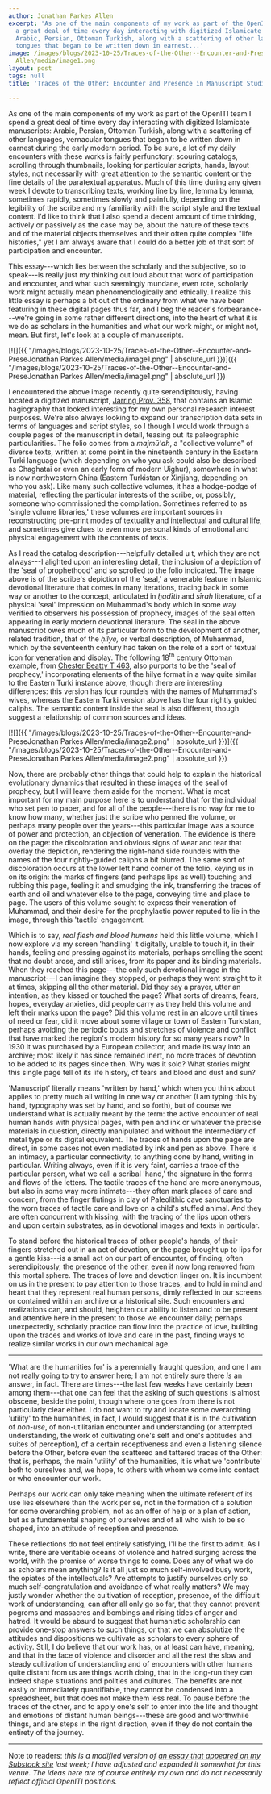 ```yaml
---
author: Jonathan Parkes Allen
excerpt: 'As one of the main components of my work as part of the OpenITI team I spend
  a great deal of time every day interacting with digitized Islamicate manuscripts:
  Arabic, Persian, Ottoman Turkish, along with a scattering of other languages, vernacular
  tongues that began to be written down in earnest...'
image: /images/blogs/2023-10-25/Traces-of-the-Other--Encounter-and-PreseJonathan Parkes
  Allen/media/image1.png
layout: post
tags: null
title: 'Traces of the Other: Encounter and Presence in Manuscript Studies'

---
```

As one of the main components of my work as part of the OpenITI team I spend a great deal of time every day interacting with digitized Islamicate manuscripts: Arabic, Persian, Ottoman Turkish, along with a scattering of other languages, vernacular tongues that began to be written down in earnest during the early modern period. To be sure, a lot of my daily encounters with these works is fairly perfunctory: scouring catalogs, scrolling through thumbnails, looking for particular scripts, hands, layout styles, not necessarily with great attention to the semantic content or the fine details of the paratextual apparatus. Much of this time during any given week I devote to transcribing texts, working line by line, lemma by lemma, sometimes rapidly, sometimes slowly and painfully, depending on the legibility of the scribe and my familiarity with the script style and the textual content. I'd like to think that I also spend a decent amount of time thinking, actively or passively as the case may be, about the nature of these texts and of the material objects themselves and their often quite complex "life histories," yet I am always aware that I could do a better job of that sort of participation and encounter. 

This essay---which lies between the scholarly and the subjective, so to speak---is really just my thinking out loud about that work of participation and encounter, and what such seemingly mundane, even rote, scholarly work might actually mean phenomenologically and ethically. I realize this little essay is perhaps a bit out of the ordinary from what we have been featuring in these digital pages thus far, and I beg the reader's forbearance---we're going in some rather different directions, into the heart of what it is we do as scholars in the humanities and what our work might, or might not, mean. But first, let's look at a couple of manuscripts.

[![]({{ "/images/blogs/2023-10-25/Traces-of-the-Other--Encounter-and-PreseJonathan Parkes Allen/media/image1.png" | absolute_url }})]({{ "/images/blogs/2023-10-25/Traces-of-the-Other--Encounter-and-PreseJonathan Parkes Allen/media/image1.png" | absolute_url }})

I encountered the above image recently quite serendipitously, having located a digitized manuscript, [Jarring Prov. 358](https://www.alvin-portal.org/alvin/view.jsf?pid=alvin-record%3A29954&dswid=-5755), that contains an Islamic hagiography that looked interesting for my own personal research interest purposes. We're also always looking to expand our transcription data sets in terms of languages and script styles, so I though I would work through a couple pages of the manuscript in detail, teasing out its paleographic particularities. The folio comes from a *majmū'ah*, a "collective volume" of diverse texts, written at some point in the nineteenth century in the Eastern Turki language (which depending on who you ask could also be described as Chaghatai or even an early form of modern Uighur), somewhere in what is now northwestern China (Eastern Turkistan or Xinjiang, depending on who you ask). Like many such collective volumes, it has a hodge-podge of material, reflecting the particular interests of the scribe, or, possibly, someone who commissioned the compilation. Sometimes referred to as 'single volume libraries,' these volumes are important sources in reconstructing pre-print modes of textuality and intellectual and cultural life, and sometimes give clues to even more personal kinds of emotional and physical engagement with the contents of texts.

As I read the catalog description---helpfully detailed u t, which they are not always---I alighted upon an interesting detail, the inclusion of a depiction of the 'seal of prophethood' and so scrolled to the folio indicated. The image above is of the scribe's depiction of the 'seal,' a venerable feature in Islamic devotional literature that comes in many iterations, tracing back in some way or another to the concept, articulated in *ḥadīth* and *sīrah* literature, of a physical 'seal' impression on Muhammad's body which in some way verified to observers his possession of prophecy, images of the seal often appearing in early modern devotional literature. The seal in the above manuscript owes much of its particular form to the development of another, related tradition, that of the *ḥilye,* or verbal description, of Muhammad, which by the seventeenth century had taken on the role of a sort of textual icon for veneration and display. The following 18<sup>th</sup> century Ottoman example, from [Chester Beatty T 463](https://viewer.cbl.ie/viewer/image/T_463/187/), also purports to be the 'seal of prophecy,' incorporating elements of the hilye format in a way quite similar to the Eastern Turki instance above, though there are interesting differences: this version has four roundels with the names of Muhammad's wives, whereas the Eastern Turki version above has the four rightly guided caliphs. The semantic content inside the seal is also different, though suggest a relationship of common sources and ideas.

[![]({{ "/images/blogs/2023-10-25/Traces-of-the-Other--Encounter-and-PreseJonathan Parkes Allen/media/image2.png" | absolute_url }})]({{ "/images/blogs/2023-10-25/Traces-of-the-Other--Encounter-and-PreseJonathan Parkes Allen/media/image2.png" | absolute_url }})

Now, there are probably other things that could help to explain the historical evolutionary dynamics that resulted in these images of the seal of prophecy, but I will leave them aside for the moment. What is most important for my main purpose here is to understand that for the individual who set pen to paper, and for all of the people---there is no way for me to know how many, whether just the scribe who penned the volume, or perhaps many people over the years---this particular image was a source of power and protection, an objection of veneration. The evidence is there on the page: the discoloration and obvious signs of wear and tear that overlay the depiction, rendering the right-hand side roundels with the names of the four rightly-guided caliphs a bit blurred. The same sort of discoloration occurs at the lower left hand corner of the folio, keying us in on its origin: the marks of fingers (and perhaps lips as well) touching and rubbing this page, feeling it and smudging the ink, transferring the traces of earth and oil and whatever else to the page, conveying time and place to page. The users of this volume sought to express their veneration of Muhammad, and their desire for the prophylactic power reputed to lie in the image, through this 'tactile' engagement.

Which is to say, *real flesh and blood humans* held this little volume, which I now explore via my screen 'handling' it digitally, unable to touch it, in their hands, feeling and pressing against its materials, perhaps smelling the scent that no doubt arose, and still arises, from its paper and its binding materials. When they reached this page---the only such devotional image in the manuscript---I can imagine they stopped, or perhaps they went straight to it at times, skipping all the other material. Did they say a prayer, utter an intention, as they kissed or touched the page? What sorts of dreams, fears, hopes, everyday anxieties, did people carry as they held this volume and left their marks upon the page? Did this volume rest in an alcove until times of need or fear, did it move about some village or town of Eastern Turkistan, perhaps avoiding the periodic bouts and stretches of violence and conflict that have marked the region's modern history for so many years now? In 1930 it was purchased by a European collector, and made its way into an archive; most likely it has since remained inert, no more traces of devotion to be added to its pages since then. Why was it sold? What stories might this single page tell of its life history, of tears and blood and dust and sun?

'Manuscript' literally means 'written by hand,' which when you think about applies to pretty much all writing in one way or another (I am typing this by hand, typography was set by hand, and so forth), but of course we understand what is actually meant by the term: the active encounter of real human hands with physical pages, with pen and ink or whatever the precise materials in question, directly manipulated and without the intermediary of metal type or its digital equivalent. The traces of hands upon the page are direct, in some cases not even mediated by ink and pen as above. There is an intimacy, a particular connectivity, to anything done by hand, writing in particular. Writing always, even if it is very faint, carries a trace of the particular person, what we call a scribal 'hand,' the signature in the forms and flows of the letters. The tactile traces of the hand are more anonymous, but also in some way more intimate---they often mark places of care and concern, from the finger flutings in clay of Paleolithic cave sanctuaries to the worn traces of tactile care and love on a child's stuffed animal. And they are often concurrent with kissing, with the tracing of the lips upon others and upon certain substrates, as in devotional images and texts in particular.

To stand before the historical traces of other people's hands, of their fingers stretched out in an act of devotion, or the page brought up to lips for a gentle kiss---is a small act on our part of encounter, of finding, often serendipitously, the presence of the other, even if now long removed from this mortal sphere. The traces of love and devotion linger on. It is incumbent on us in the present to pay attention to those traces, and to hold in mind and heart that they represent real human persons, dimly reflected in our screens or contained within an archive or a historical site. Such encounters and realizations can, and should, heighten our ability to listen and to be present and attentive here in the present to those we encounter daily; perhaps unexpectedly, scholarly practice can flow into the practice of love, building upon the traces and works of love and care in the past, finding ways to realize similar works in our own mechanical age.

___________________________________

'What are the humanities for' is a perennially fraught question, and one I am not really going to try to answer here; I am not entirely sure there *is* an answer, in fact. There are times---the last few weeks have certainly been among them---that one can feel that the asking of such questions is almost obscene, beside the point, though where one goes from there is not particularly clear either. I do not want to try and locate some overarching 'utility' to the humanities, in fact, I would suggest that it is in the cultivation of *non-use*, of non-utilitarian encounter and understanding (or attempted understanding, the work of cultivating one's self and one's aptitudes and suites of perception), of a certain receptiveness and even a listening silence before the Other, before even the scattered and tattered traces of the Other: that is, perhaps, the main 'utility' of the humanities, it is what we 'contribute' both to ourselves and, we hope, to others with whom we come into contact or who encounter our work.

Perhaps our work can only take meaning when the ultimate referent of its use lies elsewhere than the work per se, not in the formation of a solution for some overarching problem, not as an offer of help or a plan of action, but as a fundamental shaping of ourselves and of all who wish to be so shaped, into an attitude of reception and presence.

These reflections do not feel entirely satisfying, I'll be the first to admit. As I write, there are veritable oceans of violence and hatred surging across the world, with the promise of worse things to come. Does any of what we do as scholars mean anything? Is it all just so much self-involved busy work, the opiates of the intellectuals? Are attempts to justify ourselves only so much self-congratulation and avoidance of what really matters? We may justly wonder whether the cultivation of reception, presence, of the difficult work of understanding, can after all only go so far, that they cannot prevent pogroms and massacres and bombings and rising tides of anger and hatred. It would be absurd to suggest that humanistic scholarship can provide one-stop answers to such things, or that we can absolutize the attitudes and dispositions we cultivate as scholars to every sphere of activity. Still, I do believe that our work has, or at least can have, meaning, and that in the face of violence and disorder and all the rest the slow and steady cultivation of understanding and of encounters with other humans quite distant from us are things worth doing, that in the long-run they can indeed shape situations and polities and cultures. The benefits are not easily or immediately quantifiable, they cannot be condensed into a spreadsheet, but that does not make them less real. To pause before the traces of the other, and to apply one's self to enter into the life and thought and emotions of distant human beings---these are good and worthwhile things, and are steps in the right direction, even if they do not contain the entirety of the journey.

___________________________________

Note to readers: *this is a modified version of [an essay that appeared on my Substack site](https://jonathanparkesallen.substack.com/p/traces-on-the-page) last week; I have adjusted and expanded it somewhat for this venue. The ideas here are of course entirely my own and do not necessarily reflect official OpenITI positions.*
